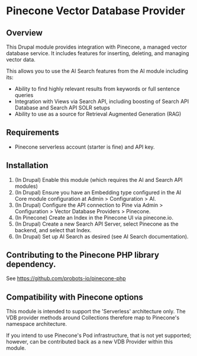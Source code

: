 # Pinecone Vector Database Provider

## Overview

This Drupal module provides integration with Pinecone, a managed vector database
service. It includes features for inserting, deleting, and managing vector data.

This allows you to use the AI Search features from the AI module including its:
- Ability to find highly relevant results from keywords or full sentence 
  queries
- Integration with Views via Search API, including boosting of Search API
  Database and Search API SOLR setups
- Ability to use as a source for Retrieval Augmented Generation (RAG)

## Requirements

- Pinecone serverless account (starter is fine) and API key.

## Installation

1. (In Drupal) Enable this module (which requires the AI and Search API modules)
2. (In Drupal) Ensure you have an Embedding type configured in the AI Core
   module configuration at Admin > Configuration > AI.
3. (In Drupal) Configure the API connection to Pine via Admin > Configuration >
   Vector Database Providers > Pinecone.
4. (In Pinecone) Create an Index in the Pinecone UI via pinecone.io.
5. (In Drupal) Create a new Search API Server, select Pinecone as the backend,
   and select that Index.
6. (In Drupal) Set up AI Search as desired (see AI Search documentation).

## Contributing to the Pinecone PHP library dependency.

See https://github.com/probots-io/pinecone-php

## Compatibility with Pinecone options

This module is intended to support the 'Serverless' architecture only. The VDB
provider methods around Collections therefore map to Pinecone's namespace
architecture.

If you intend to use Pinecone's Pod infrastructure, that is not yet supported;
however, can be contributed back as a new VDB Provider within this module.
